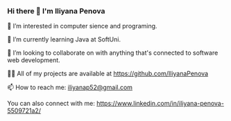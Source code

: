 ### Hi there 👋 I'm Iliyana Penova

👀 I’m interested in computer sience and programing.

🌱 I’m currently learning Java at SoftUni.

💞️ I’m looking to collaborate on with anything that's connected to software web development.

👨‍💻 All of my projects are available at https://github.com/IliyanaPenova

📫 How to reach me: iliyanap52@gmail.com

You can also connect with me: https://www.linkedin.com/in/iliyana-penova-5509721a2/
